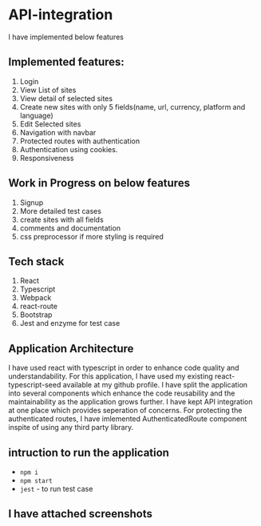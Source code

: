 # API-integration
I have implemented below features
## Implemented features:
1) Login
2) View List of sites
3) View detail of selected sites
4) Create new sites with only 5 fields(name, url, currency, platform and language)
5) Edit Selected sites
6) Navigation with navbar
7) Protected routes with authentication
8) Authentication using cookies.
9) Responsiveness

## Work in Progress on below features
1) Signup 
2) More detailed test cases
3) create sites with all fields
4) comments and documentation
5) css preprocessor if more styling is required

## Tech stack
1) React 
2) Typescript
3) Webpack
4) react-route
5) Bootstrap
6) Jest and enzyme for test case

## Application Architecture
  I have used react with typescript in order to enhance code quality and understandability. For this application, I have used my 
  existing react-typescript-seed available at my github profile. I have split the application into several components which 
  enhance the code reusability and the maintainability as the application grows further. I have kept API 
  integration at one place which provides seperation of concerns. For protecting the authenticated routes, I have imlemented AuthenticatedRoute
  component inspite of using any third party library.
  
 ## intruction to run the application
 * ```npm i```
 * ```npm start```
 * ```jest``` - to run test case
 
 ## I have attached screenshots
  

